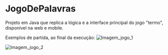 # JogoDePalavras
Projeto em Java que replica a lógica e a interface principal do jogo "termo", disponível na web e mobile.  

Exemplos de partida, ao final da execução:
![Imagem_jogo_1](https://github.com/dubicofmg/JogoDePalavras/assets/134008860/1d6f31a2-ac62-4aa4-a207-3472397ddaea)

![Imagem_jogo_2](https://github.com/dubicofmg/JogoDePalavras/assets/134008860/0f884f66-22d1-46c6-b633-ba578f217a9d)
